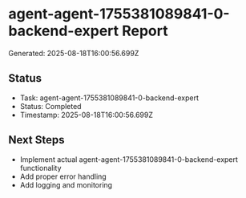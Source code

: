 # agent-agent-1755381089841-0-backend-expert Report

Generated: 2025-08-18T16:00:56.699Z

## Status
- Task: agent-agent-1755381089841-0-backend-expert
- Status: Completed
- Timestamp: 2025-08-18T16:00:56.699Z

## Next Steps
- Implement actual agent-agent-1755381089841-0-backend-expert functionality
- Add proper error handling
- Add logging and monitoring

